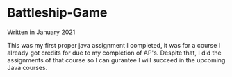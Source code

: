 # Battleship-Game

Written in January 2021

This was my first proper java assignment I completed, it was for a course I already got credits for due to my completion of AP's. Despite that, I did the assignments of 
that course so I can gurantee I will succeed in the upcoming Java courses.
